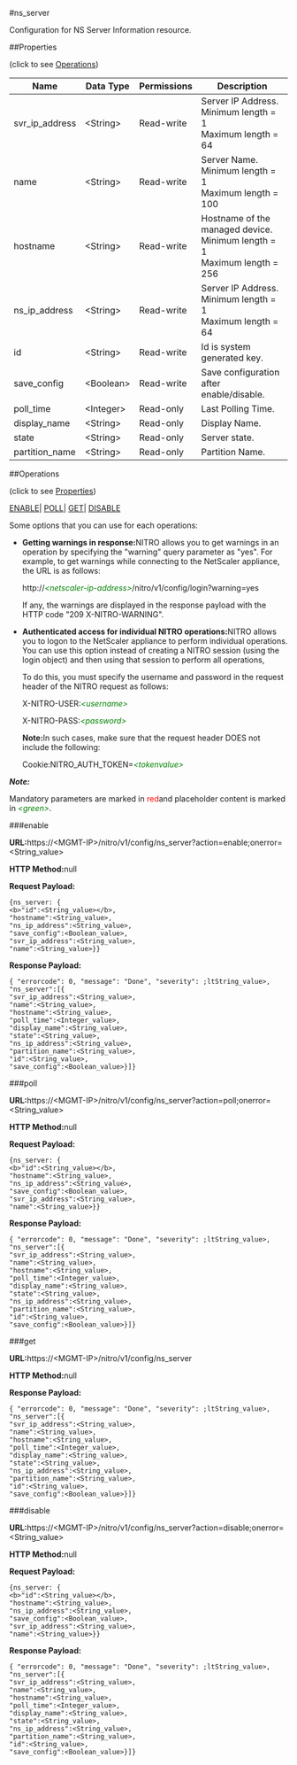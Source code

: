 #ns_server

Configuration for NS Server Information resource.


##Properties 
<span>(click to see [Operations](#opera))</span>


<table><thead><tr><th>Name</th><th>Data Type</th><th>Permissions</th><th>Description</th></tr></thead><tbody><tr><td>svr_ip_address</td><td>&lt;String></td><td>Read-write</td><td>Server IP Address.<br>Minimum length = 1<br>Maximum length = 64</td></tr><tr><td>name</td><td>&lt;String></td><td>Read-write</td><td>Server Name.<br>Minimum length = 1<br>Maximum length = 100</td></tr><tr><td>hostname</td><td>&lt;String></td><td>Read-write</td><td>Hostname of the managed device.<br>Minimum length = 1<br>Maximum length = 256</td></tr><tr><td>ns_ip_address</td><td>&lt;String></td><td>Read-write</td><td>Server IP Address.<br>Minimum length = 1<br>Maximum length = 64</td></tr><tr><td>id</td><td>&lt;String></td><td>Read-write</td><td>Id is system generated key.</td></tr><tr><td>save_config</td><td>&lt;Boolean></td><td>Read-write</td><td>Save configuration after enable/disable.</td></tr><tr><td>poll_time</td><td>&lt;Integer></td><td>Read-only</td><td>Last Polling Time.</td></tr><tr><td>display_name</td><td>&lt;String></td><td>Read-only</td><td>Display Name.</td></tr><tr><td>state</td><td>&lt;String></td><td>Read-only</td><td>Server state.</td></tr><tr><td>partition_name</td><td>&lt;String></td><td>Read-only</td><td>Partition Name.</td></tr></tbody></table>
##Operations 
<span>(click to see [Properties](#prope))</span>


[ENABLE](#e)| [POLL]()| [GET]()| [DISABLE](#di)


Some options that you can use for each operations:
<ul><li><p><b>Getting warnings in response:</b>NITRO allows you to get warnings in an operation by specifying the "warning" query parameter as "yes". For example, to get warnings while connecting to the NetScaler appliance, the URL is as follows:</p><p>http://<span style="color:green;font-style:italic;">&lt;netscaler-ip-address&gt;</span>/nitro/v1/config/login?warning=yes</p><p>If any, the warnings are displayed in the response payload with the HTTP code "209 X-NITRO-WARNING".</p></li><li><p><b>Authenticated access for individual NITRO operations:</b>NITRO allows you to logon to the NetScaler appliance to perform individual operations. You can use this option instead of creating a NITRO session (using the login object) and then using that session to perform all operations,</p><p>To do this, you must specify the username and password in the request header of the NITRO request as follows:</p><p>X-NITRO-USER:<span style="color:green;font-style:italic;">&lt;username&gt;</span></p><p>X-NITRO-PASS:<span style="color:green;font-style:italic;">&lt;password&gt;</span></p><p><b>Note:</b>In such cases, make sure that the request header DOES not include the following:</p><p>Cookie:NITRO_AUTH_TOKEN=<span style="color:green;font-style:italic;">&lt;tokenvalue&gt;</span></p></li></ul>



***Note:*** 
Mandatory parameters are marked in <span style="color:#FF0000;">red</span>and placeholder content is marked in <span style="color:green;font-style:italic">&lt;green&gt;</span>.

###enable



<b>URL:</b>https://&lt;MGMT-IP&gt;/nitro/v1/config/ns_server?action=enable;onerror=&lt;String_value&gt;
<b>HTTP Method:</b>null
<b>Request Payload: </b>```{ns_server: {<b>"id":<String_value></b>,"hostname":<String_value>,"ns_ip_address":<String_value>,"save_config":<Boolean_value>,"svr_ip_address":<String_value>,"name":<String_value>}}```
<b>Response Payload: </b>```{ "errorcode": 0, "message": "Done", "severity": ;ltString_value>, "ns_server":[{"svr_ip_address":<String_value>,"name":<String_value>,"hostname":<String_value>,"poll_time":<Integer_value>,"display_name":<String_value>,"state":<String_value>,"ns_ip_address":<String_value>,"partition_name":<String_value>,"id":<String_value>,"save_config":<Boolean_value>}]}```



###poll



<b>URL:</b>https://&lt;MGMT-IP&gt;/nitro/v1/config/ns_server?action=poll;onerror=&lt;String_value&gt;
<b>HTTP Method:</b>null
<b>Request Payload: </b>```{ns_server: {<b>"id":<String_value></b>,"hostname":<String_value>,"ns_ip_address":<String_value>,"save_config":<Boolean_value>,"svr_ip_address":<String_value>,"name":<String_value>}}```
<b>Response Payload: </b>```{ "errorcode": 0, "message": "Done", "severity": ;ltString_value>, "ns_server":[{"svr_ip_address":<String_value>,"name":<String_value>,"hostname":<String_value>,"poll_time":<Integer_value>,"display_name":<String_value>,"state":<String_value>,"ns_ip_address":<String_value>,"partition_name":<String_value>,"id":<String_value>,"save_config":<Boolean_value>}]}```



###get



<b>URL:</b>https://&lt;MGMT-IP&gt;/nitro/v1/config/ns_server
<b>HTTP Method:</b>null
<b>Response Payload: </b>```{ "errorcode": 0, "message": "Done", "severity": ;ltString_value>, "ns_server":[{"svr_ip_address":<String_value>,"name":<String_value>,"hostname":<String_value>,"poll_time":<Integer_value>,"display_name":<String_value>,"state":<String_value>,"ns_ip_address":<String_value>,"partition_name":<String_value>,"id":<String_value>,"save_config":<Boolean_value>}]}```



###disable



<b>URL:</b>https://&lt;MGMT-IP&gt;/nitro/v1/config/ns_server?action=disable;onerror=&lt;String_value&gt;
<b>HTTP Method:</b>null
<b>Request Payload: </b>```{ns_server: {<b>"id":<String_value></b>,"hostname":<String_value>,"ns_ip_address":<String_value>,"save_config":<Boolean_value>,"svr_ip_address":<String_value>,"name":<String_value>}}```
<b>Response Payload: </b>```{ "errorcode": 0, "message": "Done", "severity": ;ltString_value>, "ns_server":[{"svr_ip_address":<String_value>,"name":<String_value>,"hostname":<String_value>,"poll_time":<Integer_value>,"display_name":<String_value>,"state":<String_value>,"ns_ip_address":<String_value>,"partition_name":<String_value>,"id":<String_value>,"save_config":<Boolean_value>}]}```



